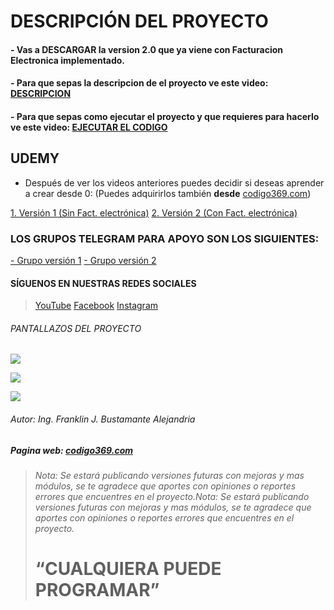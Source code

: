# **DESCRIPCIÓN DEL PROYECTO**
#### - Vas a DESCARGAR la version 2.0  que ya viene con Facturacion Electronica implementado.

#### - Para que sepas la descripcion de el proyecto ve este video: [DESCRIPCION](https://youtu.be/jq6Yu84K2vk "DESCRIPCION")
#### - Para que sepas como ejecutar el proyecto y que requieres para hacerlo ve este video: [EJECUTAR EL CODIGO](https://t.me/Codigo369 "EJECUTAR EL CODIGO")

## UDEMY
- Después de ver los videos anteriores puedes decidir si deseas aprender a crear desde 0: (Puedes adquirirlos también **desde** [codigo369.com](https://codigo369.com/ "codigo369.com"))

[1. Versión 1 (Sin Fact. electrónica)](https://www.udemy.com/course/sistema-de-ventas-profesional-en-c-y-sqlserver/?couponCode=E9C79CC53006D97591AA "1. Versión 1(Sin Fact. electrónica)")
[2. Versión 2 (Con Fact. electrónica)](https://www.udemy.com/course/facturacion-electronica-sunat-ubl-21-peru-en-c-y-sqlserver/?couponCode=8AB6CED99AC336247EC3 "2. Versión 2 (Con Fact. electrónica)")


### LOS GRUPOS TELEGRAM PARA APOYO SON LOS SIGUIENTES: 
[- Grupo versión 1](https://t.me/codigo369csharp "- Grupo versión 1")
[- Grupo versión 2](https://t.me/facturacionada369 "- Grupo versión 2")

#### SÍGUENOS EN NUESTRAS REDES SOCIALES
> [YouTube](https://www.youtube.com/c/Codigo369 "YouTube")
[Facebook](https://www.facebook.com/codigo.369.official "Facebook")
[Instagram](https://www.instagram.com/codigo369/ "Instagram")

###### PANTALLAZOS DEL PROYECTO
![](https://i.ibb.co/dccm966/a3.png)

![](https://i.ibb.co/NrPNDtH/a2.png)

![](https://i.ibb.co/26zwx78/a1.png)

###### Autor: Ing. Franklin J. Bustamante Alejandria
##### Pagina web: [codigo369.com](https://codigo369.com/ "codigo369.com")

> ###### Nota: Se estará publicando versiones futuras con mejoras y mas módulos, se te agradece que aportes con opiniones o reportes errores que encuentres en el proyecto.Nota: Se estará publicando versiones futuras con mejoras y mas módulos, se te agradece que aportes con opiniones o reportes errores que encuentres en el proyecto.
> # “CUALQUIERA PUEDE PROGRAMAR”
